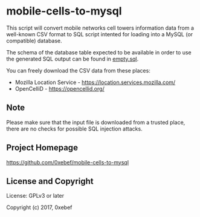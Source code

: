 # mobile-cells-to-mysql

This script will convert mobile networks cell towers information data from a well-known CSV format to SQL script intented for loading into a MySQL (or compatible) database.

The schema of the database table expected to be available in order to use the generated SQL output can be found in [empty.sql](empty.sql).

You can freely download the CSV data from these places:

* Mozilla Location Service - https://location.services.mozilla.com/
* OpenCelliD               - https://opencellid.org/

## Note

Please make sure that the input file is downloaded from a trusted place, there are no checks for possible SQL injection attacks.

## Project Homepage

https://github.com/0xebef/mobile-cells-to-mysql

## License and Copyright

License: GPLv3 or later

Copyright (c) 2017, 0xebef
